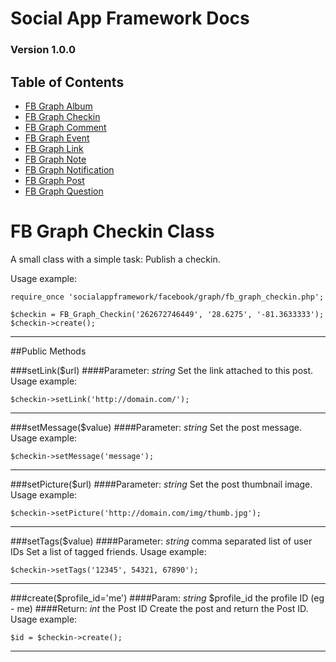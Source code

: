 # Social App Framework Docs
### Version 1.0.0

## Table of Contents
* [FB Graph Album](fb_graph_album.md)
* [FB Graph Checkin](fb_graph_checkin.md)
* [FB Graph Comment](fb_graph_comment.md)
* [FB Graph Event](fb_graph_event.md)
* [FB Graph Link](fb_graph_link.md)
* [FB Graph Note](fb_graph_note.md)
* [FB Graph Notification](fb_graph_notification.md)
* [FB Graph Post](fb_graph_post.md)
* [FB Graph Question](fb_graph_question.md)


# FB Graph Checkin Class
A small class with a simple task: Publish a checkin.

Usage example:

    require_once 'socialappframework/facebook/graph/fb_graph_checkin.php';

    $checkin = FB_Graph_Checkin('262672746449', '28.6275', '-81.3633333');
    $checkin->create();

***

##Public Methods

###setLink($url)
####Parameter: _string_
Set the link attached to this post. Usage example:

    $checkin->setLink('http://domain.com/');

***

###setMessage($value)
####Parameter: _string_
Set the post message. Usage example:

    $checkin->setMessage('message');

***

###setPicture($url)
####Parameter: _string_
Set the post thumbnail image. Usage example:

    $checkin->setPicture('http://domain.com/img/thumb.jpg');

***

###setTags($value)
####Parameter: _string_ comma separated list of user IDs
Set a list of tagged friends. Usage example:

    $checkin->setTags('12345', 54321, 67890');

***

###create($profile_id='me')
####Param: _string_ $profile_id the profile ID (eg - me)
####Return: _int_ the Post ID
Create the post and return the Post ID. Usage example:

    $id = $checkin->create();

***
